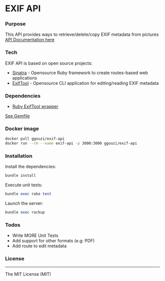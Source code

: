 # EXIF API

### Purpose
This API provides ways to retrieve/delete/copy EXIF metadata from pictures
[API Documentation here](https://ggouzi.github.io/exif/index.html)

### Tech

EXIF API is based on open source projects:

* [Sinatra](https://github.com/sinatra/sinatra) - Opensource Ruby framework to create routes-based web applications
* [ExifTool](https://www.sno.phy.queensu.ca/~phil/exiftool/) - Opensource CLI application for editing/reading EXIF metadata

### Dependencies
* [Ruby ExifTool wrapper](https://github.com/janfri/mini_exiftool)

[See Gemfile](https://github.com/ggouzi/exif-api/blob/master/Gemfile)

### Docker image

```bash
docker pull ggouzi/exif-api 
docker run --rm --name exif-api -p 3000:3000 ggouzi/exif-api
```

### Installation

Install the dependencies:
```ruby
bundle install
```

Execute unit tests:
```ruby
bundle exec rake test
```

Launch the server:
```ruby
bundle exec rackup
```

### Todos

 - Write MORE Unit Tests
 - Add support for other formats (e.g: PDF)
 - Add route to edit metadata

### License
----
The MIT License (MIT)
